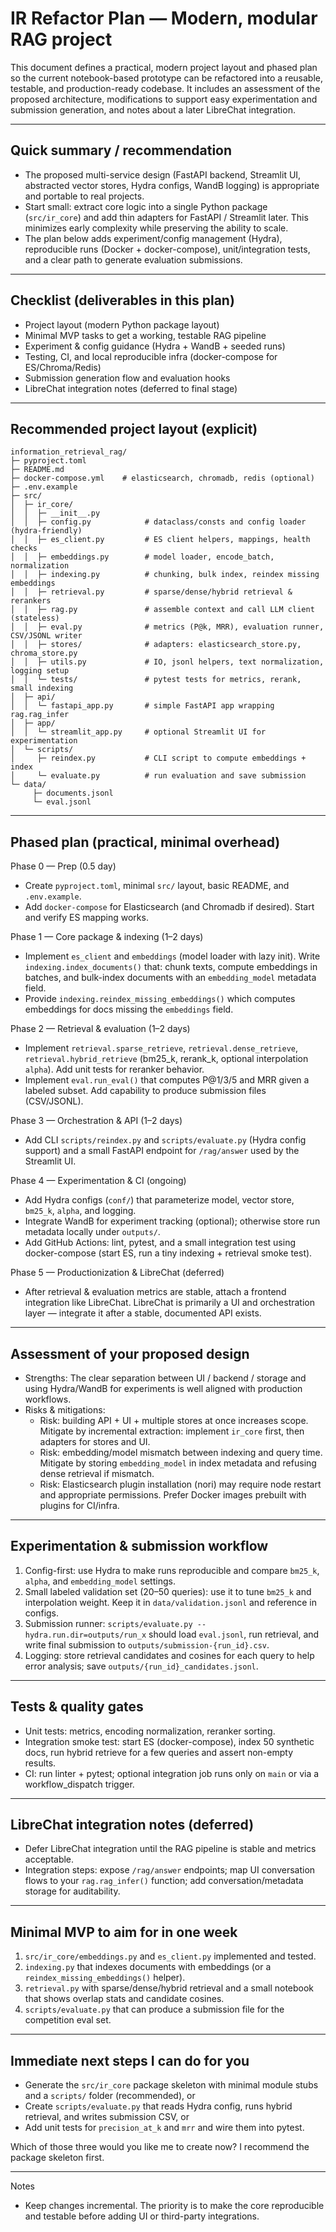 # IR Refactor Plan — Modern, modular RAG project

This document defines a practical, modern project layout and phased plan so the current notebook-based prototype can be refactored into a reusable, testable, and production-ready codebase. It includes an assessment of the proposed architecture, modifications to support easy experimentation and submission generation, and notes about a later LibreChat integration.

---

## Quick summary / recommendation

- The proposed multi-service design (FastAPI backend, Streamlit UI, abstracted vector stores, Hydra configs, WandB logging) is appropriate and portable to real projects.
- Start small: extract core logic into a single Python package (`src/ir_core`) and add thin adapters for FastAPI / Streamlit later. This minimizes early complexity while preserving the ability to scale.
- The plan below adds experiment/config management (Hydra), reproducible runs (Docker + docker-compose), unit/integration tests, and a clear path to generate evaluation submissions.

---

## Checklist (deliverables in this plan)

- Project layout (modern Python package layout)
- Minimal MVP tasks to get a working, testable RAG pipeline
- Experiment & config guidance (Hydra + WandB + seeded runs)
- Testing, CI, and local reproducible infra (docker-compose for ES/Chroma/Redis)
- Submission generation flow and evaluation hooks
- LibreChat integration notes (deferred to final stage)

---

## Recommended project layout (explicit)

```
information_retrieval_rag/
├─ pyproject.toml
├─ README.md
├─ docker-compose.yml    # elasticsearch, chromadb, redis (optional)
├─ .env.example
├─ src/
│  ├─ ir_core/
│  │  ├─ __init__.py
│  │  ├─ config.py            # dataclass/consts and config loader (hydra-friendly)
│  │  ├─ es_client.py         # ES client helpers, mappings, health checks
│  │  ├─ embeddings.py        # model loader, encode_batch, normalization
│  │  ├─ indexing.py          # chunking, bulk index, reindex missing embeddings
│  │  ├─ retrieval.py         # sparse/dense/hybrid retrieval & rerankers
│  │  ├─ rag.py               # assemble context and call LLM client (stateless)
│  │  ├─ eval.py              # metrics (P@k, MRR), evaluation runner, CSV/JSONL writer
│  │  ├─ stores/              # adapters: elasticsearch_store.py, chroma_store.py
│  │  ├─ utils.py             # IO, jsonl helpers, text normalization, logging setup
│  │  └─ tests/               # pytest tests for metrics, rerank, small indexing
│  ├─ api/
│  │  └─ fastapi_app.py       # simple FastAPI app wrapping rag.rag_infer
│  ├─ app/
│  │  └─ streamlit_app.py     # optional Streamlit UI for experimentation
│  └─ scripts/
│     ├─ reindex.py           # CLI script to compute embeddings + index
│     └─ evaluate.py          # run evaluation and save submission
└─ data/
	 ├─ documents.jsonl
	 └─ eval.jsonl
```

---

## Phased plan (practical, minimal overhead)

Phase 0 — Prep (0.5 day)

- Create `pyproject.toml`, minimal `src/` layout, basic README, and `.env.example`.
- Add `docker-compose` for Elasticsearch (and Chromadb if desired). Start and verify ES mapping works.

Phase 1 — Core package & indexing (1–2 days)

- Implement `es_client` and `embeddings` (model loader with lazy init). Write `indexing.index_documents()` that: chunk texts, compute embeddings in batches, and bulk-index documents with an `embedding_model` metadata field.
- Provide `indexing.reindex_missing_embeddings()` which computes embeddings for docs missing the `embeddings` field.

Phase 2 — Retrieval & evaluation (1–2 days)

- Implement `retrieval.sparse_retrieve`, `retrieval.dense_retrieve`, `retrieval.hybrid_retrieve` (bm25_k, rerank_k, optional interpolation `alpha`). Add unit tests for reranker behavior.
- Implement `eval.run_eval()` that computes P@1/3/5 and MRR given a labeled subset. Add capability to produce submission files (CSV/JSONL).

Phase 3 — Orchestration & API (1–2 days)

- Add CLI `scripts/reindex.py` and `scripts/evaluate.py` (Hydra config support) and a small FastAPI endpoint for `/rag/answer` used by the Streamlit UI.

Phase 4 — Experimentation & CI (ongoing)

- Add Hydra configs (`conf/`) that parameterize model, vector store, `bm25_k`, `alpha`, and logging.
- Integrate WandB for experiment tracking (optional); otherwise store run metadata locally under `outputs/`.
- Add GitHub Actions: lint, pytest, and a small integration test using docker-compose (start ES, run a tiny indexing + retrieval smoke test).

Phase 5 — Productionization & LibreChat (deferred)

- After retrieval & evaluation metrics are stable, attach a frontend integration like LibreChat. LibreChat is primarily a UI and orchestration layer — integrate it after a stable, documented API exists.

---

## Assessment of your proposed design

- Strengths: The clear separation between UI / backend / storage and using Hydra/WandB for experiments is well aligned with production workflows.
- Risks & mitigations:
	- Risk: building API + UI + multiple stores at once increases scope. Mitigate by incremental extraction: implement `ir_core` first, then adapters for stores and UI.
	- Risk: embedding/model mismatch between indexing and query time. Mitigate by storing `embedding_model` in index metadata and refusing dense retrieval if mismatch.
	- Risk: Elasticsearch plugin installation (nori) may require node restart and appropriate permissions. Prefer Docker images prebuilt with plugins for CI/infra.

---

## Experimentation & submission workflow

1. Config-first: use Hydra to make runs reproducible and compare `bm25_k`, `alpha`, and `embedding_model` settings.
2. Small labeled validation set (20–50 queries): use it to tune `bm25_k` and interpolation weight. Keep it in `data/validation.jsonl` and reference in configs.
3. Submission runner: `scripts/evaluate.py --hydra.run.dir=outputs/run_x` should load `eval.jsonl`, run retrieval, and write final submission to `outputs/submission-{run_id}.csv`.
4. Logging: store retrieval candidates and cosines for each query to help error analysis; save `outputs/{run_id}_candidates.jsonl`.

---

## Tests & quality gates

- Unit tests: metrics, encoding normalization, reranker sorting.
- Integration smoke test: start ES (docker-compose), index 50 synthetic docs, run hybrid retrieve for a few queries and assert non-empty results.
- CI: run linter + pytest; optional integration job runs only on `main` or via a workflow_dispatch trigger.

---

## LibreChat integration notes (deferred)

- Defer LibreChat integration until the RAG pipeline is stable and metrics acceptable.
- Integration steps: expose `/rag/answer` endpoints; map UI conversation flows to your `rag.rag_infer()` function; add conversation/metadata storage for auditability.

---

## Minimal MVP to aim for in one week

1. `src/ir_core/embeddings.py` and `es_client.py` implemented and tested.
2. `indexing.py` that indexes documents with embeddings (or a `reindex_missing_embeddings()` helper).
3. `retrieval.py` with sparse/dense/hybrid retrieval and a small notebook that shows overlap stats and candidate cosines.
4. `scripts/evaluate.py` that can produce a submission file for the competition eval set.

---

## Immediate next steps I can do for you

- Generate the `src/ir_core` package skeleton with minimal module stubs and a `scripts/` folder (recommended), or
- Create `scripts/evaluate.py` that reads Hydra config, runs hybrid retrieval, and writes submission CSV, or
- Add unit tests for `precision_at_k` and `mrr` and wire them into pytest.

Which of those three would you like me to create now? I recommend the package skeleton first.

---

Notes

- Keep changes incremental. The priority is to make the core reproducible and testable before adding UI or third-party integrations.

